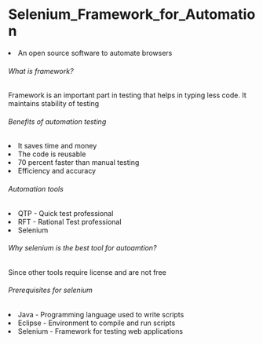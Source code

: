 # Selenium_Framework_for_Automation
<li> An open source software to automate browsers </li> 
<h6> What is framework? </h6>
<p> Framework is an important part in testing that helps in typing less code. It maintains stability of testing </p>
<h6> Benefits of automation testing </h6> 
<li> It saves time and money </li>
<li> The code is reusable </li>
<li> 70 percent faster than manual testing </li>
<li> Efficiency and accuracy </li>
<h6> Automation tools </h6>
<li> QTP - Quick test professional </li>
<li> RFT - Rational Test professional </li>
<li> Selenium </li>
<h6> Why selenium is the best tool for autoamtion? </h6>
<p> Since other tools require license and are not free </p>
<h6> Prerequisites for selenium </h6>
<li> Java - Programming language used to write scripts </li>
<li> Eclipse - Environment to compile and run scripts </li>
<li> Selenium - Framework for testing web applications </li>
